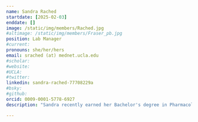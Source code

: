 ```yaml
---
name: Sandra Rached
startdate: [2025-02-03]
enddate: []
image: /static/img/members/Rached.jpg
#altimage: /static/img/members/Fraser_pb.jpg
position: Lab Manager 
#current:
pronouns: she/her/hers
email: srached (at) mednet.ucla.edu
#scholar: 
#website:
#UCLA: 
#twitter: 
linkedin: sandra-rached-77708229a
#bsky: 
#github: 
orcid: 0009-0001-5778-6927
description: "Sandra recently earned her Bachelor's degree in Pharmacology from [UCSB](https://undergrad.biology.ucsb.edu/majors/pharmacology). During undergrad, she worked in drug development and quality control at [Vascular Biosciences](https://vascularbiosciences.com/). There, her research focused on developing and optimizing a peptide-conjugated liposome drug delivery system that preferentially targets diseased tissues in pulmonary hypertension. In the Samelson lab, Sandra is responsible for lab management, protein biochemistry, and molecular and cell biology experiments. Outside of the lab, Sandra likes going on long walks, cooking, sewing, and vintage shopping."   

---
```

